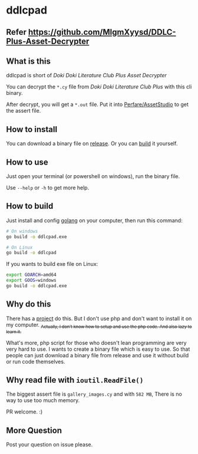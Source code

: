 # ddlcpad

## **Refer <https://github.com/MlgmXyysd/DDLC-Plus-Asset-Decrypter>**

## What is this

ddlcpad is short of *Doki Doki Literature Club Plus Asset Decrypter*

You can decrypt the `*.cy` file from *Doki Doki Literature Club Plus* with this cli binary.

After decrypt, you will get a `*.out` file. Put it into [Perfare/AssetStudio](https://github.com/Perfare/AssetStudio/) to get the assert file.

## How to install

You can download a binary file on [release](https://github.com/Perfare/AssetStudio/releases). Or you can [build](https://github.com/aimerneige/DDLC-Plus-Asset-Decrypter#how-to-build) it yourself.

## How to use

Just open your terminal (or powershell on windows), run the binary file.

Use `--help` or `-h` to get more help.

## How to build

Just install and config [golang](https://golang.org/doc/install) on your computer, then run this command:

```bash
# On windows
go build -o ddlcpad.exe
```

```bash
# On Linux
go build -o ddlcpad
```

If you wants to build exe file on Linux:

```bash
export GOARCH=amd64
export GOOS=windows
go build -o ddlcpad.exe
```

## Why do this

There has a [project](https://github.com/MlgmXyysd/DDLC-Plus-Asset-Decrypter) do this. But I don't use php and don't want to install it on my computer. <sub>~~Actually, I don't know how to setup and use the php code. And also lazy to learn it.~~</sub>

What's more, php script for those who doesn't lean programming are very very hard to use. I wants to create a binary file which is easy to use. So that people can just download a binary file from release and use it without build or run code themselves.

## Why read file with `ioutil.ReadFile()`

The biggest assert file is `gallery_images.cy` and with `582 MB`, There is no way to use too much memory.

PR welcome. :)

## More Question

Post your question on issue please.
